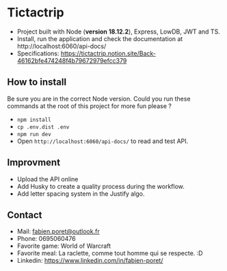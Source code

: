 # Tictactrip

- Project built with Node (<b>version 18.12.2</b>), Express, LowDB, JWT and TS.
- Install, run the application and check the documentation at http://localhost:6060/api-docs/
- Specifications: https://tictactrip.notion.site/Back-46162bfe474248f4b79672979efcc379

## How to install 

Be sure you are in the correct Node version.
Could you run these commands at the root of this project for more fun please ?
- `npm install`
- `cp .env.dist .env`
- `npm run dev`
- Open `http://localhost:6060/api-docs/` to read and test API.

## Improvment

- Upload the API online
- Add Husky to create a quality process during the workflow.
- Add letter spacing system in the Justify algo.

## Contact

- Mail: fabien.poret@outlook.fr
- Phone: 0695060476
- Favorite game: World of Warcraft
- Favorite meal: La raclette, comme tout homme qui se respecte. :D 
- Linkedin: https://www.linkedin.com/in/fabien-poret/